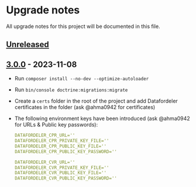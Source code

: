 
# Upgrade notes

All upgrade notes for this project will be documented in this file.

## [Unreleased]

## [3.0.0] - 2023-11-08

- Run `composer install --no-dev --optimize-autoloader`
- Run `bin/console doctrine:migrations:migrate`
- Create a `certs` folder in the root of the project and add Datafordeler
  certificates in the folder (ask @ahma0942 for certificates)
- The following environment keys have been introduced (ask @ahma0942 for URLs &
  Public key passwords):

    ```yaml
    DATAFORDELER_CPR_URL=''
    DATAFORDELER_CPR_PRIVATE_KEY_FILE=''
    DATAFORDELER_CPR_PUBLIC_KEY_FILE=''
    DATAFORDELER_CPR_PUBLIC_KEY_PASSWORD=''

    DATAFORDELER_CVR_URL=''
    DATAFORDELER_CVR_PRIVATE_KEY_FILE=''
    DATAFORDELER_CVR_PUBLIC_KEY_FILE=''
    DATAFORDELER_CVR_PUBLIC_KEY_PASSWORD=''
    ```

[Unreleased]: https://github.com/itk-dev/kontrolgruppen/compare/2.0.3...HEAD
[3.0.0]: https://github.com/itk-dev/kontrolgruppen/compare/2.0.3...3.0.0
